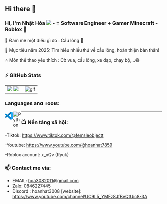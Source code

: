## Hi there 👋

<!--
**HoaaVn/HoaaVn** is a ✨ _special_ ✨ repository because its `README.md` (this file) appears on your GitHub profile.

Here are some ideas to get you started:

- 🔭 I’m currently working on ...
- 🌱 I’m currently learning ...
- 👯 I’m looking to collaborate on ...
- 🤔 I’m looking for help with ...
- 💬 Ask me about ...
- 📫 How to reach me: ...
- 😄 Pronouns: ...
- ⚡ Fun fact: ...
-->
### Hi, I'm Nhật Hòa <img src="https://media.giphy.com/media/hvRJCLFzcasrR4ia7z/giphy.gif" width="25px"> - = Software Engineer + Gamer Minecraft - Roblox 🌻  


🔭 Đam mê một điều gì đó : Cầu lông 🏸

💪 Mục tiêu năm 2025: Tìm hiểu nhiều thứ về cầu lông, hoàn thiện bản thân!

⭐ Môn thể thao yêu thích : Cờ vua, cầu lông, xe đạp, chạy bộ,...😅

### :zap: GitHub Stats

<table>
<tr>
  <td width="48%">
    <img src="https://github-readme-stats.vercel.app/api?username=ThanhLa1802&show_icons=true&hide=contribs,issues&hide_border=true" />
    <img src="https://github-readme-stats.vercel.app/api/top-langs/?username=ThanhLa1802&layout=compact&show_icons=true&hide_border=true" />
  </td>
  <td width="52%"><img alt="gif" align="right" src=".github/assets/coding-freak.gif"/></td>
</tr>
<table>

### Languages and Tools:
<img align="left" alt="Visual Studio Code" width="26px" src="https://raw.githubusercontent.com/github/explore/80688e429a7d4ef2fca1e82350fe8e3517d3494d/topics/visual-studio-code/visual-studio-code.png" />
<img align="left" alt="Python" width="26px" src="https://upload.wikimedia.org/wikipedia/commons/thumb/0/0a/Python.svg/1200px-Python.svg.png" /> 

---

### 📺 Nền tảng xã hội: 

-Tiktok: https://www.tiktok.com/@femaleobjectt

-Youtube: https://www.youtube.com/@hoanhat7859

-Roblox account: x_xQv (Ryuk)

### 📫 Contact me via:
- EMAIL: hoa3082011@gmail.com
- Zalo: 0846227445
- Discord : hoanhat3008
[website]: https://www.youtube.com/channel/UC9L5_YMFz8JfBeQtUic8-3A
